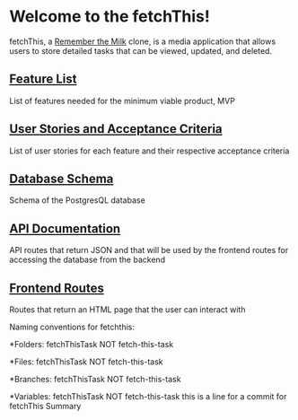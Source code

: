 # **Welcome to the fetchThis!**

fetchThis, a [Remember the Milk](https://rememberthemilk.com/) clone, is a media application that allows users to store detailed tasks that can be viewed, updated, and deleted.

## [**Feature List**](https://github.com/ebtayara/fetchThis/wiki/MVP-Feature-List)

List of features needed for the minimum viable product, MVP

## [**User Stories and Acceptance Criteria**](https://github.com/ebtayara/fetchThis/wiki/User-Stories)

List of user stories for each feature and their respective acceptance criteria

## [**Database Schema**](https://github.com/ebtayara/fetchThis/wiki/Database-Schema)

Schema of the PostgresQL database

## [**API Documentation**](https://github.com/ebtayara/fetchThis/wiki/API-Documentation)

API routes that return JSON and that will be used by the frontend routes for accessing the database from the backend

## [**Frontend Routes**](https://github.com/appacademy-starters/express-project-planning-example/wiki/frontend-routes)

Routes that return an HTML page that the user can interact with

Naming conventions for fetchthis:

*Folders:       fetchThisTask    NOT      fetch-this-task

*Files:         fetchThisTask    NOT      fetch-this-task

*Branches:     fetchThisTask    NOT      fetch-this-task

*Variables:     fetchThisTask    NOT      fetch-this-task
this is a line for a commit for fetchThis Summary


